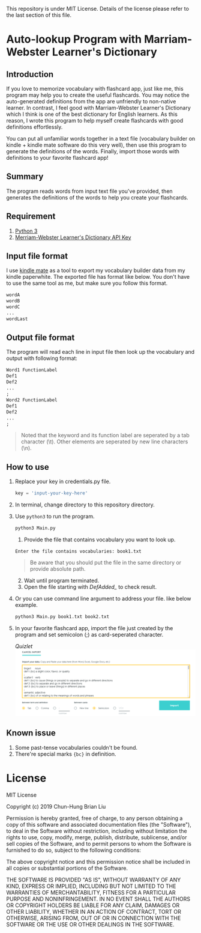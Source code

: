 This repository is under MIT License. Details of the license please refer to the last section of this file.
# Auto-lookup Program with Marriam-Webster Learner's Dictionary
## Introduction 
If you love to memorize vocabulary with flashcard app, just like me, this program may help you to create the useful flashcards. You may notice the auto-generated definitions from the app are unfriendly to non-native learner. In contrast, I feel good with Marriam-Webster Learner's Dictionary which I think is one of the best dictionary for English learners. As this reason, I wrote this program to help myself create flashcards with good definitions effortlessly.

You can put all unfamiliar words together in a text file (vocabulary builder on kindle + kindle mate software do this very well), then use this program to generate the definitions of the words. Finally, import those words with definitions to your favorite flashcard app!
## Summary
The program reads words from input text file you've provided, then generates the definitions of the words to help you create your flashcards.
## Requirement
1. [Python 3](https://www.python.org)
2. [Merriam-Webster Learner's Dictionary API Key](https://dictionaryapi.com)
## Input file format
I use [kindle mate](https://kmate.me) as a tool to export my vocabulary builder data from my kindle paperwhite. The exported file has format like below. You don't have to use the same tool as me, but make sure you follow this format.
```
wordA
wordB
wordC
...
wordLast
```
## Output file format
The program will read each line in input file then look up the vocabulary and output with following format:
```
Word1 FunctionLabel
Def1
Def2  
...
;
Word2 FunctionLabel
Def1
Def2
...
;
```
> Noted that the keyword and its function label are seperated by a tab character (\t). Other elements are seperated by new line characters (\n).
## How to use
1. Replace your key in credentials.py file.
   ```python
   key = 'input-your-key-here'
   ``` 
2. In terminal, change directory to this repository directory.
3. Use ```python3``` to run the program.
   ```bash
   python3 Main.py
   ```
   1. Provide the file that contains vocabulary you want to look up.
   ```
   Enter the file contains vocabularies: book1.txt
   ```
   > Be aware that you should put the file in the same directory or provide absolute path.
   2. Wait until program terminated.
   3. Open the file starting with *DefAdded_* to check result.
4. Or you can use command line argument to address your file. like below example.
   ```bash
   python3 Main.py book1.txt book2.txt
   ```
5. In your favorite flashcard app, import the file just created by the program and set semicolon (;) as card-seperated character.
    
    *Quizlet*
    ![Quizlet import snapshot](pics/QuizletImport.png)
    
## Known issue
1. Some past-tense vocabularies couldn't be found.
2. There're special marks ```{bc}``` in definition.
# License
MIT License

Copyright (c) 2019 Chun-Hung Brian Liu

Permission is hereby granted, free of charge, to any person obtaining a copy
of this software and associated documentation files (the "Software"), to deal
in the Software without restriction, including without limitation the rights
to use, copy, modify, merge, publish, distribute, sublicense, and/or sell
copies of the Software, and to permit persons to whom the Software is
furnished to do so, subject to the following conditions:

The above copyright notice and this permission notice shall be included in all
copies or substantial portions of the Software.

THE SOFTWARE IS PROVIDED "AS IS", WITHOUT WARRANTY OF ANY KIND, EXPRESS OR
IMPLIED, INCLUDING BUT NOT LIMITED TO THE WARRANTIES OF MERCHANTABILITY,
FITNESS FOR A PARTICULAR PURPOSE AND NONINFRINGEMENT. IN NO EVENT SHALL THE
AUTHORS OR COPYRIGHT HOLDERS BE LIABLE FOR ANY CLAIM, DAMAGES OR OTHER
LIABILITY, WHETHER IN AN ACTION OF CONTRACT, TORT OR OTHERWISE, ARISING FROM,
OUT OF OR IN CONNECTION WITH THE SOFTWARE OR THE USE OR OTHER DEALINGS IN THE
SOFTWARE.
